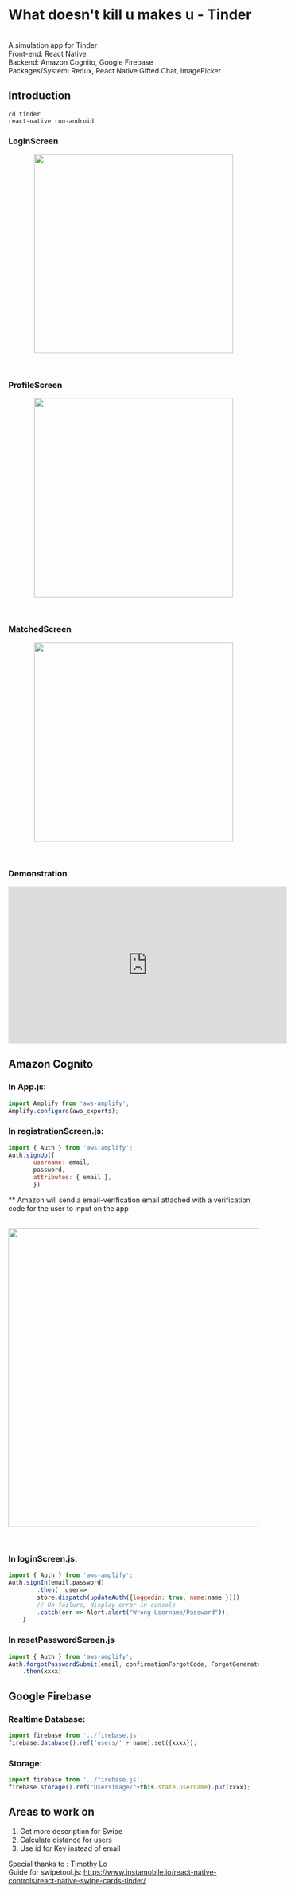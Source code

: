 # What doesn't kill u makes u - Tinder
<br>A simulation app for Tinder
<br>Front-end: React Native
<br>Backend: Amazon Cognito, Google Firebase
<br>Packages/System: Redux, React Native Gifted Chat, ImagePicker


## Introduction
```
cd tinder
react-native run-android
```

### LoginScreen

<p align="center">
<img src='https://github.com/issacto/mytinder/blob/master/LoginScreen.png' width="400">
</p>
<br>

### ProfileScreen

<p align="center">
<img src='https://github.com/issacto/mytinder/blob/master/ProfilePage.png' width="400">
</p>
<br>

### MatchedScreen

<p align="center">
<img src='https://github.com/issacto/mytinder/blob/master/MatchedScreen.png' width="400">
</p>
<br>


### Demonstration

<iframe width="560" height="315"
src="https://www.youtube.com/watch?v=zi8Gf8LrpIc&feature=youtu.be" 
frameborder="0" 
allow="accelerometer; autoplay; encrypted-media; gyroscope; picture-in-picture" 
allowfullscreen></iframe>

## Amazon Cognito
### In App.js:
```javascript
import Amplify from 'aws-amplify';
Amplify.configure(aws_exports);
```
### In registrationScreen.js:
```javascript
import { Auth } from 'aws-amplify';
Auth.signUp({
       username: email,
       password,
       attributes: { email },
       })
```
** Amazon will send a email-verification email attached with a verification code for the user to input on the app
<br>
<br>
<p align="center">
<img src='https://github.com/issacto/mytinder/blob/master/Verification.png' width="600",height ="500">
</p>
<br>



### In loginScreen.js:
```javascript
import { Auth } from 'aws-amplify';
Auth.signIn(email,password)
        .then(  user=>   
        store.dispatch(updateAuth({loggedin: true, name:name })))
        // On failure, display error in console
        .catch(err => Alert.alert("Wrong Username/Password"));
    }
```
### In resetPasswordScreen.js
```javascript
import { Auth } from 'aws-amplify';
Auth.forgotPasswordSubmit(email, confirmationForgotCode, ForgotGeneratedPassword)
    .then(xxxx)
```

## Google Firebase
### Realtime Database:
```javascript
import firebase from '../firebase.js';
firebase.database().ref('users/' + name).set({xxxx});
```


### Storage:

```javascript
import firebase from '../firebase.js';
firebase.storage().ref("Usersimage/"+this.state.username).put(xxxx);
```




## Areas to work on 
1. Get more description for Swipe
2. Calculate distance for users
3. Use id for Key instead of email



Special thanks to : Timothy Lo
<br>Guide for swipetool.js: https://www.instamobile.io/react-native-controls/react-native-swipe-cards-tinder/
